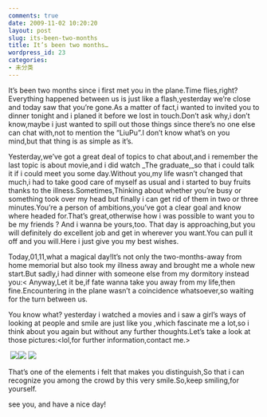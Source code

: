 ```yaml
---
comments: true
date: 2009-11-02 10:20:20
layout: post
slug: its-been-two-months
title: It’s been two months…
wordpress_id: 23
categories:
- 未分类
---
```


It’s been two months since i first met you in the plane.Time flies,right? Everything happened between us is just like a flash,yesterday we’re close and today saw that you’re gone.As a matter of fact,i wanted to invited you to dinner tonight and i planed it before we lost in touch.Don’t ask why,i don’t know,maybe i just wanted to spill out those things since there’s no one else can chat with,not to mention the “LiuPu”.I don’t know what’s on you mind,but that thing is as simple as it’s.

Yesterday,we’ve got a great deal of topics to chat about,and i remember the last topic is about movie,and i did watch _The graduate,_so that i could talk it if i could meet you some day.Without you,my life wasn’t changed that much,i had to take good care of myself as usual and i started to buy fruits thanks to the illness.Sometimes,Thinking about whether you’re busy or something took over my head but finally i can get rid of them in two or three minutes.You’re a person of ambitions,you’ve got a clear goal and know where headed for.That’s great,otherwise how i was possible to want you to be my friends ? And i wanna be yours,too. That day is approaching,but you will definitely do excellent job and get in wherever you want.You can pull it off and you will.Here i just give you my best wishes.

Today,01,11,what a magical day!It’s not only the two-months-away from home memorial but also took my illness away and brought me a whole new start.But sadly,i had dinner with someone else from my dormitory instead you:< Anyway,Let it be,if fate wanna take you away from my life,then fine.Encountering in the plane wasn’t a coincidence whatsoever,so waiting for the turn between us.

You know what? yesterday i watched a movies and i saw a girl’s ways of looking at people and smile are just like you ,which fascinate me a lot,so i think about you again but without any further thoughts.Let’s take a look at those pictures:<lol,for further information,contact me.>

 [![](http://sunus.me/wp-content/uploads/2011/01/273efdfa8de77ee0fe979d8f5e877bbc.jpg?w=300)](http://sunus.me/wp-content/uploads/2011/01/273efdfa8de77ee0fe979d8f5e877bbc.jpg)[![](http://sunus.me/wp-content/uploads/2011/01/1f1559701cab4168a45bf7a7f68ee106.jpg?w=300)](http://sunus.me/wp-content/uploads/2011/01/1f1559701cab4168a45bf7a7f68ee106.jpg) [![](http://sunus.me/wp-content/uploads/2011/01/c817a90c03f514d2be8c84b07e45bd29.jpg?w=300)](http://sunus.me/wp-content/uploads/2011/01/c817a90c03f514d2be8c84b07e45bd29.jpg)

That’s one of the elements i felt that makes you distinguish,So that i can recognize you among the crowd by this very smile.So,keep smiling,for yourself.   

see you, and have a nice day!

 
